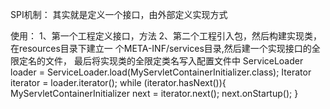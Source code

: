 SPI机制：
    其实就是定义一个接口，由外部定义实现方式


使用：
    1、第一个工程定义接口，方法
    2、第二个工程引入包，然后构建实现类，在resources目录下建立一
    个META-INF/services目录,然后建一个实现接口的全限定名的文件，
    最后将实现类的全限定类名写入配置文件中
    ServiceLoader<MyServletContainerInitializer> loader = ServiceLoader.load(MyServletContainerInitializer.class);
            Iterator<MyServletContainerInitializer> iterator = loader.iterator();
            while (iterator.hasNext()){
                MyServletContainerInitializer next = iterator.next();
                next.onStartup();
    }